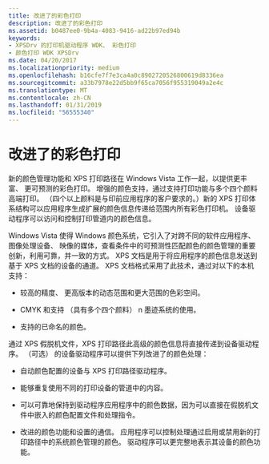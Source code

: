 ```yaml
---
title: 改进了的彩色打印
description: 改进了的彩色打印
ms.assetid: b0487ee0-9b4a-4083-9416-ad22b97ed94b
keywords:
- XPSDrv 的打印机驱动程序 WDK、 彩色打印
- 颜色打印 WDK XPSDrv
ms.date: 04/20/2017
ms.localizationpriority: medium
ms.openlocfilehash: b16cfe7f7e3ca4a0c8902720526800619d8336ea
ms.sourcegitcommit: a33b7978e22d5bb9f65ca7056f955319049a2e4c
ms.translationtype: MT
ms.contentlocale: zh-CN
ms.lasthandoff: 01/31/2019
ms.locfileid: "56555340"
---
```

# <a name="improved-color-printing"></a>改进了的彩色打印


新的颜色管理功能和 XPS 打印路径在 Windows Vista 工作一起，以提供更丰富、 更可预测的彩色打印。 增强的颜色支持，通过支持打印功能与多个四个颜料高端打印。 （四个以上颜料是与印前应用程序的客户要求的。）新的 XPS 打印体系结构可以应用程序生成扩展的颜色信息传递给范围内所有彩色打印机。 设备驱动程序可以访问和控制打印管道内的颜色信息。

Windows Vista 使得 Windows 颜色系统，它引入了对跨不同的软件应用程序、 图像处理设备、 映像的媒体，查看条件中的可预测性匹配颜色的颜色管理的重要创新，利用可靠，并一致的方式。 XPS 文档是用于将应用程序的颜色信息发送到基于 XPS 文档的设备的通道。 XPS 文档格式采用了此技术，通过对以下的本机支持：

-   较高的精度、 更高版本的动态范围和更大范围的色彩空间。

-   CMYK 和支持 （具有多个四个颜料） n 墨迹系统的使用。

-   支持的已命名的颜色。

通过 XPS 假脱机文件，XPS 打印路径此高级的颜色信息将直接传递到设备驱动程序。 （可选） 的设备驱动程序可以提供下列改进了的颜色处理：

-   自动颜色配置的设备与 XPS 打印路径驱动程序。

-   能够重复使用不同的打印设备的管道中的内容。

-   可以可靠地保持到驱动程序应用程序中的颜色数据，因为可以直接在假脱机文件中嵌入的颜色配置文件和处理指令。

-   改进的颜色功能和设置的通信。 应用程序可以控制处理通过启用或禁用新的打印路径中的系统颜色管理的颜色。 驱动程序可以更完整地表示其设备的颜色功能。

 

 




